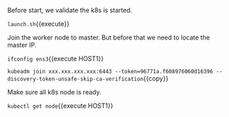 Before start, we validate the k8s is started.

`launch.sh`{{execute}}

Join the worker node to master. But before that we need to locate the master IP.

`ifconfig ens3`{{execute HOST1}}

`kubeadm join xxx.xxx.xxx.xxx:6443 --token=96771a.f608976060d16396 --discovery-token-unsafe-skip-ca-verification`{{copy}}

Make sure all k8s node is ready.

`kubectl get node`{{execute HOST1}}

